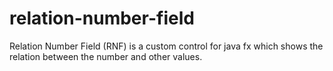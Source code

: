 # relation-number-field
Relation Number Field (RNF) is a custom control for java fx which shows the relation between the number and other values.
